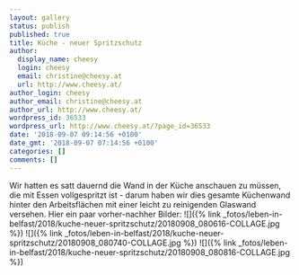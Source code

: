 ```yaml
---
layout: gallery
status: publish
published: true
title: Küche - neuer Spritzschutz
author:
  display_name: cheesy
  login: cheesy
  email: christine@cheesy.at
  url: http://www.cheesy.at/
author_login: cheesy
author_email: christine@cheesy.at
author_url: http://www.cheesy.at/
wordpress_id: 36533
wordpress_url: http://www.cheesy.at/?page_id=36533
date: '2018-09-07 09:14:56 +0100'
date_gmt: '2018-09-07 07:14:56 +0100'
categories: []
comments: []
---
```

Wir hatten es satt dauernd die Wand in der Küche anschauen zu müssen, die mit Essen vollgespritzt ist - darum haben wir dies gesamte Küchenwand hinter den Arbeitsflächen mit einer leicht zu reinigenden Glaswand versehen.
Hier ein paar vorher-nachher Bilder:
![]({% link _fotos/leben-in-belfast/2018/kuche-neuer-spritzschutz/20180908_080616-COLLAGE.jpg %})
![]({% link _fotos/leben-in-belfast/2018/kuche-neuer-spritzschutz/20180908_080740-COLLAGE.jpg %})
![]({% link _fotos/leben-in-belfast/2018/kuche-neuer-spritzschutz/20180908_080816-COLLAGE.jpg %})
